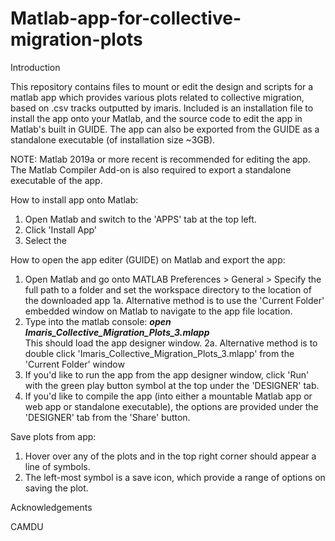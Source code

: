 # Matlab-app-for-collective-migration-plots

Introduction

This repository contains files to mount or edit the design and scripts for a matlab app which provides various plots related to collective migration, based on .csv tracks outputted by imaris. Included is an installation file to install the app onto your Matlab, and the source code to edit the app in Matlab's built in GUIDE. The app can also be exported from the GUIDE as a standalone executable (of installation size ~3GB).

NOTE: Matlab 2019a or more recent is recommended for editing the app. The Matlab Compiler Add-on is also required to export a standalone executable of the app.

How to install app onto Matlab:

1.	Open Matlab and switch to the 'APPS' tab at the top left.
2.	Click 'Install App'
3.	Select the 

How to open the app editer (GUIDE) on Matlab and export the app:
1.	Open Matlab and go onto MATLAB Preferences > General > Specify the full path to a folder and set the workspace directory to the location of the downloaded app
    1a. Alternative method is to use the 'Current Folder' embedded window on Matlab to navigate to the app file location.
2.  Type into the matlab console:
    ***open Imaris_Collective_Migration_Plots_3.mlapp***\
    This should load the app designer window.
    2a. Alternative method is to double click 'Imaris_Collective_Migration_Plots_3.mlapp' from the 'Current Folder' window
3.  If you'd like to run the app from the app designer window, click 'Run' with the green play button symbol at the top under the 'DESIGNER' tab.
4.  If you'd like to compile the app (into either a mountable Matlab app or web app or standalone executable), the options are provided under the 'DESIGNER' tab from the 'Share' button.

Save plots from app:

1. Hover over any of the plots and in the top right corner should appear a line of symbols.
2. The left-most symbol is a save icon, which provide a range of options on saving the plot.

Acknowledgements

CAMDU
